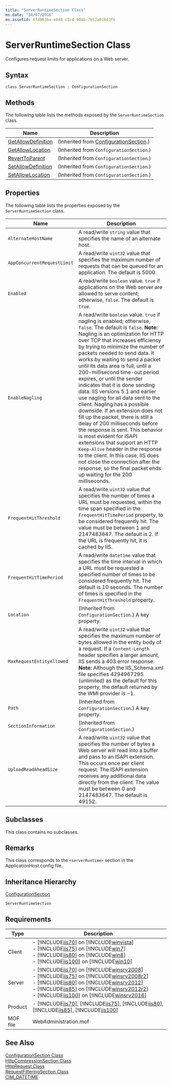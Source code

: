 ```yaml
---
title: "ServerRuntimeSection Class"
ms.date: "10/07/2016"
ms.assetid: 6fd863ba-e8d4-c1c4-904b-7b52a91843f6
---
```

# ServerRuntimeSection Class
Configures request limits for applications on a Web server.  
  
## Syntax  
  
```vbs  
class ServerRuntimeSection : ConfigurationSection  
```  
  
## Methods  
 The following table lists the methods exposed by the `ServerRuntimeSection` class.  
  
|Name|Description|  
|----------|-----------------|  
|[GetAllowDefinition](../wmi-provider/configurationsection-getallowdefinition-method.md)|(Inherited from [ConfigurationSection](../wmi-provider/configurationsection-class.md).)|  
|[GetAllowLocation](../wmi-provider/configurationsection-getallowlocation-method.md)|(Inherited from `ConfigurationSection`.)|  
|[RevertToParent](../wmi-provider/configurationsection-reverttoparent-method.md)|(Inherited from `ConfigurationSection`.)|  
|[SetAllowDefinition](../wmi-provider/configurationsection-setallowdefinition-method.md)|(Inherited from `ConfigurationSection`.)|  
|[SetAllowLocation](../wmi-provider/configurationsection-setallowlocation-method.md)|(Inherited from `ConfigurationSection`.)|  
  
## Properties  
 The following table lists the properties exposed by the `ServerRuntimeSection` class.  
  
|Name|Description|  
|----------|-----------------|  
|`AlternateHostName`|A read/write `string` value that specifies the name of an alternate host.|  
|`AppConcurrentRequestLimit`|A read/write `uint32` value that specifies the maximum number of requests that can be queued for an application. The default is 5000.|  
|`Enabled`|A read/write `boolean` value. `true` if applications on the Web server are allowed to serve content; otherwise, `false`. The default is `true`.|  
|`EnableNagling`|A read/write `boolean` value. `true` if nagling is enabled; otherwise, `false`. The default is `false`. **Note:**  Nagling is an optimization for HTTP over TCP that increases efficiency by trying to minimize the number of packets needed to send data. It works by waiting to send a packet until its data area is full, until a 200-millisecond time-out period expires, or until the sender indicates that it is done sending data. IIS versions 5.1 and earlier use nagling for all data sent to the client. Nagling has a possible downside. If an extension does not fill up the packet, there is still a delay of 200 milliseconds before the response is sent. This behavior is most evident for ISAPI extensions that support an HTTP `Keep-Alive` header in the response to the client. In this case, IIS does not close the connection after the response, so the final packet ends up waiting for the 200 milliseconds.|  
|`FrequentHitThreshold`|A read/write `uint32` value that specifies the number of times a URL must be requested, within the time span specified in the `FrequentHitTimePeriod` property, to be considered frequently hit. The value must be between 1 and 2147483647. The default is 2. If the URL is frequently hit, it is cached by IIS.|  
|`FrequentHitTimePeriod`|A read/write `datetime` value that specifies the time interval in which a URL must be requested a specified number of times to be considered frequently hit. The default is 10 seconds. The number of times is specified in the `FrequentHitThreshold` property.|  
|`Location`|(Inherited from `ConfigurationSection`.) A key property.|  
|`MaxRequestEntityAllowed`|A read/write `uint32` value that specifies the maximum number of bytes allowed in the entity body of a request. If a `Content-Length` header specifies a larger amount, IIS sends a 403 error response. **Note:**  Although the IIS_Schema.xml file specifies 4294967295 (unlimited) as the default for this property, the default returned by the WMI provider is -1.|  
|`Path`|(Inherited from `ConfigurationSection`.) A key property.|  
|`SectionInformation`|(Inherited from `ConfigurationSection`.)|  
|`UploadReadAheadSize`|A read/write `uint32` value that specifies the number of bytes a Web server will read into a buffer and pass to an ISAPI extension. This occurs once per client request. The ISAPI extension receives any additional data directly from the client. The value must be between 0 and 2147483647. The default is 49152.|  
  
## Subclasses  
 This class contains no subclasses.  
  
## Remarks  
 This class corresponds to the `<serverRuntime>` section in the ApplicationHost.config file.  
  
## Inheritance Hierarchy  
 [ConfigurationSection](../wmi-provider/configurationsection-class.md)  
  
 `ServerRuntimeSection`  
  
## Requirements  
  
|Type|Description|  
|----------|-----------------|  
|Client|-   [!INCLUDE[iis70](../wmi-provider/includes/iis70-md.md)] on [!INCLUDE[winvista](../wmi-provider/includes/winvista-md.md)]<br />-   [!INCLUDE[iis75](../wmi-provider/includes/iis75-md.md)] on [!INCLUDE[win7](../wmi-provider/includes/win7-md.md)]<br />-   [!INCLUDE[iis80](../wmi-provider/includes/iis80-md.md)] on [!INCLUDE[win8](../wmi-provider/includes/win8-md.md)]<br />-   [!INCLUDE[iis100](../wmi-provider/includes/iis100-md.md)] on [!INCLUDE[win10](../wmi-provider/includes/win10-md.md)]|  
|Server|-   [!INCLUDE[iis70](../wmi-provider/includes/iis70-md.md)] on [!INCLUDE[winsrv2008](../wmi-provider/includes/winsrv2008-md.md)]<br />-   [!INCLUDE[iis75](../wmi-provider/includes/iis75-md.md)] on [!INCLUDE[winsrv2008r2](../wmi-provider/includes/winsrv2008r2-md.md)]<br />-   [!INCLUDE[iis80](../wmi-provider/includes/iis80-md.md)] on [!INCLUDE[winsrv2012](../wmi-provider/includes/winsrv2012-md.md)]<br />-   [!INCLUDE[iis85](../wmi-provider/includes/iis85-md.md)] on [!INCLUDE[winsrv2012r2](../wmi-provider/includes/winsrv2012r2-md.md)]<br />-   [!INCLUDE[iis100](../wmi-provider/includes/iis100-md.md)] on [!INCLUDE[winsrv2016](../wmi-provider/includes/winsrv2016-md.md)]|  
|Product|-   [!INCLUDE[iis70](../wmi-provider/includes/iis70-md.md)], [!INCLUDE[iis75](../wmi-provider/includes/iis75-md.md)], [!INCLUDE[iis80](../wmi-provider/includes/iis80-md.md)], [!INCLUDE[iis85](../wmi-provider/includes/iis85-md.md)], [!INCLUDE[iis100](../wmi-provider/includes/iis100-md.md)]|  
|MOF file|WebAdministration.mof|  
  
## See Also  
 [ConfigurationSection Class](../wmi-provider/configurationsection-class.md)   
 [HttpCompressionSection Class](../wmi-provider/httpcompressionsection-class.md)   
 [HttpRequest Class](../wmi-provider/httprequest-class.md)   
 [RequestFilteringSection Class](../wmi-provider/requestfilteringsection-class.md)   
 [CIM_DATETIME](https://go.microsoft.com/fwlink/?LinkId=57551)
